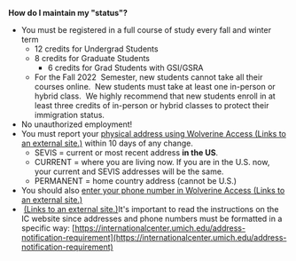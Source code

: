 **How do I maintain my "status"?**

-   You must be registered in a full course of study every fall and winter term
    -   12 credits for Undergrad Students
    -   8 credits for Graduate Students
        -   6 credits for Grad Students with GSI/GSRA
    -   For the Fall 2022  Semester, new students cannot take all their courses online.  New students must take at least one in-person or hybrid class.  We highly recommend that new students enroll in at least three credits of in-person or hybrid classes to protect their immigration status.
-   No unauthorized employment!
-   You must report your [physical address using Wolverine Access (Links to an external site.)](https://internationalcenter.umich.edu/address-notification-requirement#current) within 10 days of any change.
    -   SEVIS = current or most recent address **in the US**.
    -   CURRENT = where you are living now. If you are in the U.S. now, your current and SEVIS addresses will be the same.
    -   PERMANENT = home country address (cannot be U.S.)
-   You should also [enter your phone number in Wolverine Access (Links to an external site.)](https://internationalcenter.umich.edu/address-notification-requirement#phone)
-    [(Links to an external site.)](https://internationalcenter.umich.edu/address-notification-requirement#phone)It's important to read the instructions on the IC website since addresses and phone numbers must be formatted in a specific way: [https://internationalcenter.umich.edu/address-notification-requirement](https://internationalcenter.umich.edu/address-notification-requirement)